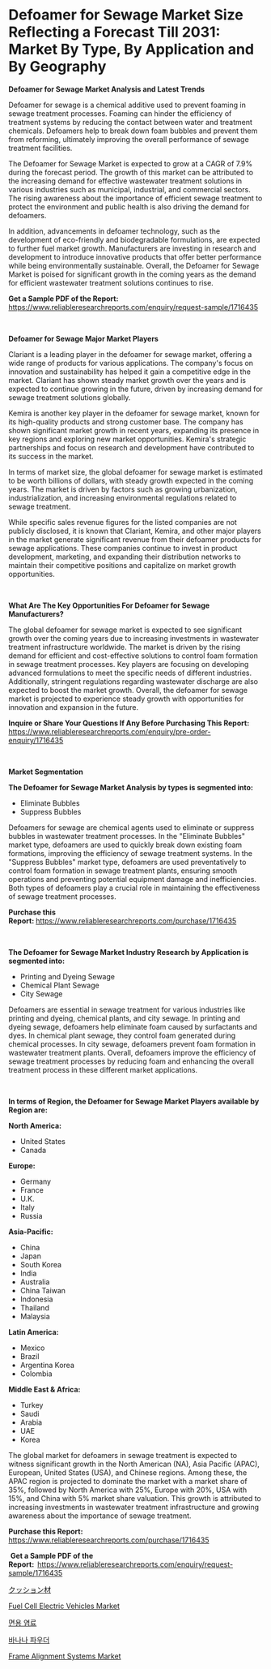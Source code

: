 <p><h1>Defoamer for Sewage Market Size Reflecting a Forecast Till 2031: Market By Type, By Application and By Geography</h1></p><p><strong>Defoamer for Sewage Market Analysis and Latest Trends</strong></p>
<p><p>Defoamer for sewage is a chemical additive used to prevent foaming in sewage treatment processes. Foaming can hinder the efficiency of treatment systems by reducing the contact between water and treatment chemicals. Defoamers help to break down foam bubbles and prevent them from reforming, ultimately improving the overall performance of sewage treatment facilities.</p><p>The Defoamer for Sewage Market is expected to grow at a CAGR of 7.9% during the forecast period. The growth of this market can be attributed to the increasing demand for effective wastewater treatment solutions in various industries such as municipal, industrial, and commercial sectors. The rising awareness about the importance of efficient sewage treatment to protect the environment and public health is also driving the demand for defoamers.</p><p>In addition, advancements in defoamer technology, such as the development of eco-friendly and biodegradable formulations, are expected to further fuel market growth. Manufacturers are investing in research and development to introduce innovative products that offer better performance while being environmentally sustainable. Overall, the Defoamer for Sewage Market is poised for significant growth in the coming years as the demand for efficient wastewater treatment solutions continues to rise.</p></p>
<p><strong>Get a Sample PDF of the Report:&nbsp;</strong> <a href="https://www.reliableresearchreports.com/enquiry/request-sample/1716435">https://www.reliableresearchreports.com/enquiry/request-sample/1716435</a></p>
<p>&nbsp;</p>
<p><strong>Defoamer for Sewage Major Market Players</strong></p>
<p><p>Clariant is a leading player in the defoamer for sewage market, offering a wide range of products for various applications. The company's focus on innovation and sustainability has helped it gain a competitive edge in the market. Clariant has shown steady market growth over the years and is expected to continue growing in the future, driven by increasing demand for sewage treatment solutions globally.</p><p>Kemira is another key player in the defoamer for sewage market, known for its high-quality products and strong customer base. The company has shown significant market growth in recent years, expanding its presence in key regions and exploring new market opportunities. Kemira's strategic partnerships and focus on research and development have contributed to its success in the market.</p><p>In terms of market size, the global defoamer for sewage market is estimated to be worth billions of dollars, with steady growth expected in the coming years. The market is driven by factors such as growing urbanization, industrialization, and increasing environmental regulations related to sewage treatment.</p><p>While specific sales revenue figures for the listed companies are not publicly disclosed, it is known that Clariant, Kemira, and other major players in the market generate significant revenue from their defoamer products for sewage applications. These companies continue to invest in product development, marketing, and expanding their distribution networks to maintain their competitive positions and capitalize on market growth opportunities.</p></p>
<p>&nbsp;</p>
<p><strong>What Are The Key Opportunities For Defoamer for Sewage Manufacturers?</strong></p>
<p><p>The global defoamer for sewage market is expected to see significant growth over the coming years due to increasing investments in wastewater treatment infrastructure worldwide. The market is driven by the rising demand for efficient and cost-effective solutions to control foam formation in sewage treatment processes. Key players are focusing on developing advanced formulations to meet the specific needs of different industries. Additionally, stringent regulations regarding wastewater discharge are also expected to boost the market growth. Overall, the defoamer for sewage market is projected to experience steady growth with opportunities for innovation and expansion in the future.</p></p>
<p><strong>Inquire or Share Your Questions If Any Before Purchasing This Report:</strong> <a href="https://www.reliableresearchreports.com/enquiry/pre-order-enquiry/1716435">https://www.reliableresearchreports.com/enquiry/pre-order-enquiry/1716435</a></p>
<p>&nbsp;</p>
<p><strong>Market Segmentation</strong></p>
<p><strong>The Defoamer for Sewage Market Analysis by types is segmented into:</strong></p>
<p><ul><li>Eliminate Bubbles</li><li>Suppress Bubbles</li></ul></p>
<p><p>Defoamers for sewage are chemical agents used to eliminate or suppress bubbles in wastewater treatment processes. In the "Eliminate Bubbles" market type, defoamers are used to quickly break down existing foam formations, improving the efficiency of sewage treatment systems. In the "Suppress Bubbles" market type, defoamers are used preventatively to control foam formation in sewage treatment plants, ensuring smooth operations and preventing potential equipment damage and inefficiencies. Both types of defoamers play a crucial role in maintaining the effectiveness of sewage treatment processes.</p></p>
<p><strong>Purchase this Report:&nbsp;</strong><a href="https://www.reliableresearchreports.com/purchase/1716435">https://www.reliableresearchreports.com/purchase/1716435</a></p>
<p>&nbsp;</p>
<p><strong>The Defoamer for Sewage Market Industry Research by Application is segmented into:</strong></p>
<p><ul><li>Printing and Dyeing Sewage</li><li>Chemical Plant Sewage</li><li>City ​​Sewage</li></ul></p>
<p><p>Defoamers are essential in sewage treatment for various industries like printing and dyeing, chemical plants, and city sewage. In printing and dyeing sewage, defoamers help eliminate foam caused by surfactants and dyes. In chemical plant sewage, they control foam generated during chemical processes. In city sewage, defoamers prevent foam formation in wastewater treatment plants. Overall, defoamers improve the efficiency of sewage treatment processes by reducing foam and enhancing the overall treatment process in these different market applications.</p></p>
<p>&nbsp;</p>
<p><strong>In terms of Region, the Defoamer for Sewage Market Players available by Region are:</strong></p>
<p>
    <p> <strong> North America: </strong>
        <ul>
            <li>United States</li>
            <li>Canada</li>
        </ul>
        </p> 
    <p> <strong> Europe: </strong>
        <ul>
            <li>Germany</li>
            <li>France</li>
            <li>U.K.</li>
            <li>Italy</li>
            <li>Russia</li>
        </ul>
        </p> 
    <p> <strong> Asia-Pacific: </strong>
        <ul>
            <li>China</li>
            <li>Japan</li>
            <li>South Korea</li>
            <li>India</li>
            <li>Australia</li>
            <li>China Taiwan</li>
            <li>Indonesia</li>
            <li>Thailand</li>
            <li>Malaysia</li>
        </ul>
        </p> 
    <p> <strong> Latin America: </strong>
        <ul>
            <li>Mexico</li>
            <li>Brazil</li>
            <li>Argentina Korea</li>
            <li>Colombia</li>
        </ul>
        </p> 
    <p> <strong> Middle East & Africa: </strong>
        <ul>
            <li>Turkey</li>
            <li>Saudi</li>
            <li>Arabia</li>
            <li>UAE</li>
            <li>Korea</li>
        </ul>
    </p>
    </p>
<p><p>The global market for defoamers in sewage treatment is expected to witness significant growth in the North American (NA), Asia Pacific (APAC), European, United States (USA), and Chinese regions. Among these, the APAC region is projected to dominate the market with a market share of 35%, followed by North America with 25%, Europe with 20%, USA with 15%, and China with 5% market share valuation. This growth is attributed to increasing investments in wastewater treatment infrastructure and growing awareness about the importance of sewage treatment.</p></p>
<p><strong>Purchase this Report: </strong><a href="https://www.reliableresearchreports.com/purchase/1716435">https://www.reliableresearchreports.com/purchase/1716435</a></p>
<p>&nbsp;<strong>Get a Sample PDF of the Report:&nbsp;&nbsp;</strong><a href="https://www.reliableresearchreports.com/enquiry/request-sample/1716435">https://www.reliableresearchreports.com/enquiry/request-sample/1716435</a></p>
<p><strong></strong></p>
<p><p><a href="https://medium.com/@janaflo/%E3%82%AF%E3%83%83%E3%82%B7%E3%83%A7%E3%83%8B%E3%83%B3%E3%82%B0%E6%9D%90%E6%96%99%E5%B8%82%E5%A0%B4%E3%81%AE%E5%88%86%E6%9E%90%E3%81%A8-2024%E5%B9%B4%E3%81%8B%E3%82%892031%E5%B9%B4%E3%81%BE%E3%81%A7%E3%81%AE%E6%9C%9F%E9%96%93%E3%81%AB%E4%BA%88%E6%B8%AC%E3%81%95%E3%82%8C%E3%82%8B%E8%A6%8F%E6%A8%A1-2c714387f98f">クッション材</a></p><p><a href="https://view.publitas.com/reportprime-1/insights-into-fuel-cell-electric-vehicles-market-size-analysing-market-share-trends-and-growth-from-2024-to-2031/">Fuel Cell Electric Vehicles Market</a></p><p><a href="https://medium.com/@tyrelvezina0vc2ayv1ss8syx/%EB%A9%B4%EC%97%BC%EB%A3%8C-%EC%8B%9C%EC%9E%A5-%EC%A0%90%EC%9C%A0%EC%9C%A8-%EB%B3%80%ED%99%94-%EB%B0%8F-%EC%8B%9C%EC%9E%A5-%EC%84%B1%EC%9E%A5-%EC%B6%94%EC%9D%B4-2024-2031-a3fc7e7490d0">면용 염료</a></p><p><a href="https://medium.com/@tyrelvezina0vc2ayv1ss8syx/%EB%B0%94%EB%82%98%EB%82%98-%EA%B0%80%EB%A3%A8-%EC%8B%9C%EC%9E%A5-2031%EB%85%84%EA%B9%8C%EC%A7%80%EC%9D%98-%EB%8F%99%ED%96%A5-%EC%98%88%EC%B8%A1-%EB%B0%8F-%EA%B2%BD%EC%9F%81-%EB%B6%84%EC%84%9D-2ea302fea4ef">바나나 파우더</a></p><p><a href="https://cute-banjo-8ca.notion.site/Frame-Alignment-Systems-Market-Research-Report-Forecasted-for-Period-from-2024-2031-by-Market-Typ-2dc669ada0ab436fb72f3ac356853195">Frame Alignment Systems Market</a></p></p>